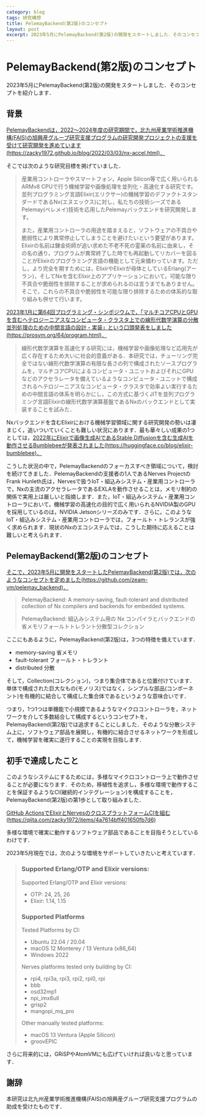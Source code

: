 ```yaml
---
category: blog
tags: 研究構想
title: PelemayBackend(第2版)のコンセプト
layout: post
excerpt: 2023年5月にPelemayBackend(第2版)の開発をスタートしました．そのコンセプトを紹介します．
---
```

# PelemayBackend(第2版)のコンセプト

2023年5月にPelemayBackend(第2版)の開発をスタートしました．そのコンセプトを紹介します．

## 背景

[PelemayBackendは，2022〜2024年度の研究期間で，北九州産業学術推進機構(FAIS)の旭興産グループ研究支援プログラムの研究開発プロジェクトの支援を受けて研究開発を進めています(https://zacky1972.github.io/blog/2022/03/03/nx-accel.html)．](https://zacky1972.github.io/blog/2022/03/03/nx-accel.html)

そこでは次のような研究目標を掲げていました．

> 産業用コントローラやスマートフォン，Apple Silicon等で広く用いられるARMv8 CPUで行う機械学習や画像処理を並列化・高速化する研究です。並列プログラミング言語Elixir(エリクサー)の機械学習のデファクトスタンダードであるNx(エヌエックス)に対し，私たちの技術シーズであるPelemay(ペレメイ)技術を応用したPelemayバックエンドを研究開発します。
> 
> また，産業用コントローラの用途を踏まえると，ソフトウェアの不具合や脆弱性により異常停止してしまうことを避けたいという要望があります。Elixirの名前は錬金術師が追い求めた不老不死の霊薬の名前に由来し，その名の通り，プログラムが異常終了した時でも再起動してリカバーを図ることがElixirのプログラミング言語の機能として元来備わっています。ただし，より完全を期すためには，ElixirやElixirが母体としているErlang(アーラン)，そしてNxを含むElixir上のアプリケーションにおいて，可能な限り不具合や脆弱性を排除することが求められるのは言うまでもありません。そこで，これらの不具合や脆弱性を可能な限り排除するための体系的な取り組みも併せて行います。

[2023年1月に第64回プログラミング・シンポジウムで，「マルチコアCPUとGPUを含むヘテロジーニアスなコンピュータ・クラスタ上での線形代数学演算の分散並列処理のための中間言語の設計・実装」という口頭発表をしました(https://prosym.org/64/program.html)．](https://prosym.org/64/program.html)

> 線形代数学演算を高速化する研究には，機械学習や画像処理など応用先が広く存在するため大いに社会的意義がある．本研究では，チューリング完全ではない線形代数学演算の有限な長さの列で構成されたソースプログラムを，マルチコアCPUによるコンピュータ・ユニットおよびそれにGPUなどのアクセラレータを備えているようなコンピュータ・ユニットで構成されるヘテロジーニアスなコンピュータ・クラスタで効率よい実行するための中間言語の体系を明らかにし，この方式に基づくJITを並列プログラミング言語Elixirの線形代数学演算基盤であるNxのバックエンドとして実装することを試みた．

Nxバックエンドを含むElixirにおける機械学習領域に関する研究開発の勢いは凄まじく，追いついていくことも難しい状況にあります．最も華々しい成果の1つとしては，[2022年にElixirで画像生成AIであるStable Diffusionを含む生成AIを動作させるBumblebeeが発表されました(https://huggingface.co/blog/elixir-bumblebee)．](https://huggingface.co/blog/elixir-bumblebee)

こうした状況の中で，PelemayBackendのフォーカスすべき領域について，検討を続けてきました．PelemayBackendの支援者の1人であるNerves ProjectのFrank Hunleth氏は，Nervesで扱うIoT・組込みシステム・産業用コントローラで，Nxの主流のアクセラレータであるEXLAを動作させることは，メモリ制約の関係で実用上は厳しいと指摘します．また，IoT・組込みシステム・産業用コントローラにおいて，機械学習の高速化の目的で広く用いられるNVIDIA製のGPUを採用しているのは，NVIDIA Jetsonシリーズのみです．さらに，このようなIoT・組込みシステム・産業用コントローラでは，フォールト・トレランスが強く求められます．現状のNxのエコシステムでは，こうした期待に応えることは難しいと考えられます．

## PelemayBackend(第2版)のコンセプト

[そこで，2023年5月に開発をスタートしたPelemayBackend(第2版)では，次のようなコンセプトを定めました(https://github.com/zeam-vm/pelemay_backend)．](https://github.com/zeam-vm/pelemay_backend)

> PelemayBackend: A memory-saving, fault-tolerant and distributed collection of Nx compilers and backends for embedded systems.
> 
> PelemayBackend: 組込みシステム用の Nx コンパイラとバックエンドの省メモリフォールトトレラント分散型コレクション

ここにもあるように，PelemayBackend(第2版)は，3つの特徴を備えています．

* memory-saving 省メモリ
* fault-tolerant フォールト・トレラント
* distributed 分散

そして，Collection(コレクション)，つまり集合体であると位置付けています．単体で構成された巨大なもの(モノリス)ではなく，シンプルな部品(コンポーネント)を有機的に結合して構成した集合体であるというような意味合いです．

つまり，1つ1つは単機能で小規模であるようなマイクロコントローラを，ネットワークを介して多数結合して構成するというコンセプトを，PelemayBackend(第2版)では追求することにしました．そのような分散システム上に，ソフトウェア部品を展開し，有機的に結合させるネットワークを形成して，機械学習を確実に遂行することの実現を目指します．

## 初手で達成したこと

このようなシステムにするためには，多様なマイクロコントローラ上で動作させることが必要になります．そのため，移植性を追求し，多様な環境で動作することを保証するようなCI(継続的インテグレーション)を構成することを，PelemayBackend(第2版)の第1歩として取り組みました．

[GitHub ActionsでElixirとNervesのクロスプラットフォームCIを組む(https://qiita.com/zacky1972/items/4a7614bff401650fb7d6)](https://qiita.com/zacky1972/items/4a7614bff401650fb7d6)

多様な環境で確実に動作するソフトウェア部品であることを目指そうとしているわけです．

2023年5月現在では，次のような環境をサポートしていきたいと考えています．

> ### Supported Erlang/OTP and Elixir versions:
> 
> Supported Erlang/OTP and Elixir versions:
> 
> * OTP: 24, 25, 26
> * Elixir: 1.14, 1.15
> 
> ### Supported Platforms
> 
> Tested Platforms by CI:
> 
> * Ubuntu 22.04 / 20.04
> * macOS 12 Monterey / 13 Ventura (x86_64)
> * Windows 2022
> 
> Nerves platforms tested only building by CI:
> 
> * rpi4, rpi3a, rpi3, rpi2, rpi0, rpi
> * bbb
> * osd32mp1
> * npi_imx6ull
> * grisp2
> * mangopi_mq_pro
> 
> Other manually tested platforms:
> 
> * macOS 13 Ventura (Apple Silicon)
> * groovEPIC

さらに将来的には，GRiSPやAtomVMにも広げていければ良いなと思っています．

## 謝辞

本研究は北九州産業学術推進機構(FAIS)の旭興産グループ研究支援プログラムの助成を受けたものです．
